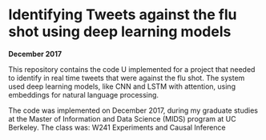 # Identifying Tweets against the flu shot using deep learning models

**December 2017**

This repository contains the code U implemented for a project that needed to identify in real time tweets that were against the flu shot. The system used deep learning models, like CNN and LSTM with attention, using 
embeddings for natural language processing.   

The code was implemented on December 2017, during my graduate studies at the Master of Information and Data Science (MIDS) 
program at UC Berkeley. The class was: W241 Experiments and Causal Inference 
